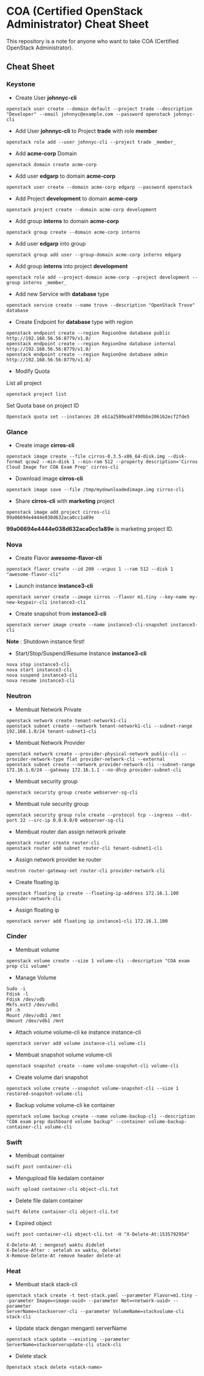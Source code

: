 COA (Certified OpenStack Administrator) Cheat Sheet
===================================================

This repository is a note for anyone who want to take COA (Certified OpenStack Administrator).

## Cheat Sheet

### Keystone
- Create User **johnnyc-cli**
```
openstack user create --domain default --project trade --description "Developer" --email johnnyc@example.com --password openstack johnnyc-cli
```

- Add User **johnnyc-cli** to Project **trade** with role **member**
```
openstack role add --user johnnyc-cli --project trade _member_
```

- Add **acme-corp** Domain
``` 
openstack domain create acme-corp
```

- Add user **edgarp** to domain **acme-corp**
```
openstack user create --domain acme-corp edgarp --password openstack
```

- Add Project **development** to domain **acme-corp**
```
openstack project create --domain acme-corp development
```

- Add group **interns** to domain **acme-corp**
```
openstack group create --domain acme-corp interns
```

- Add user **edgarp** into group
```
openstack group add user --group-domain acme-corp interns edgarp
```

- Add group **interns** into project **development**
```
openstack role add --project-domain acme-corp --project development --group interns _member_
```

- Add new Service with **database** type
```
openstack service create --name trove --description "OpenStack Trove" database
```

- Create Endpoint for **database** type with region
```
openstack endpoint create --region RegionOne database public http://192.168.56.56:8779/v1.0/
openstack endpoint create --region RegionOne database internal http://192.168.56.56:8779/v1.0/
openstack endpoint create --region RegionOne database admin http://192.168.56.56:8779/v1.0/
```

- Modify Quota

List all project
```
openstack project list
```
Set Quota base on project ID
```
Openstack quota set --instances 20 eb1a2580ea87490bbe206162ecf2fde5
```

### Glance
- Create image **cirros-cli** 
```
openstack image create --file cirros-0.3.5-x86_64-disk.img --disk-format qcow2 --min-disk 1 --min-ram 512 --property description='Cirros Cloud Image for COA Exam Prep' cirros-cli
```

- Download image **cirros-cli**
```
openstack image save --file /tmp/mydownloadedimage.img cirros-cli
```

- Share **cirros-cli** with **marketing** project
```
openstack image add project cirros-cli 99a06694e4444e038d632aca0cc1a89e
```
**99a06694e4444e038d632aca0cc1a89e** is marketing project ID.

### Nova
- Create Flavor **awesome-flavor-cli**
```
openstack flavor create --id 200 --vcpus 1 --ram 512 --disk 1 "awesome-flavor-cli"
```

- Launch instance **instance3-cli**
```
openstack server create --image cirros --flavor m1.tiny --key-name my-new-keypair-cli instance3-cli
```

- Create snapshot from **instance3-cli**
```
openstack server image create --name instance3-cli-snapshot instance3-cli
```
**Note** : Shutdown instance first!

- Start/Stop/Suspend/Resume Instance **instance3-cli**
```
nova stop instance3-cli
nova start instance3-cli
nova suspend instance3-cli
nova resume instance3-cli
```

### Neutron
- Membuat Network Private
```
openstack network create tenant-network1-cli
openstack subnet create --network tenant-network1-cli --subnet-range  192.168.1.0/24 tenant-subnet1-cli
```

- Membuat Network Provider
```
openstack network create --provider-physical-network public-cli --provider-network-type flat provider-network-cli --external
openstack subnet create --network provider-network-cli --subnet-range 172.16.1.0/24 --gateway 172.16.1.1 --no-dhcp provider-subnet-cli
```

- Membuat security group
```
openstack security group create webserver-sg-cli
```

- Membuat rule security group
```
openstack security group rule create --protocol tcp --ingress --dst-port 22 --src-ip 0.0.0.0/0 webserver-sg-cli
```

- Membuat router dan assign network private
```
openstack router create router-cli
openstack router add subnet router-cli tenant-subnet1-cli
```

- Assign network provider ke router
```
neutron router-gateway-set router-cli provider-network-cli
```

- Create floating ip
```
openstack floating ip create --floating-ip-address 172.16.1.100 provider-network-cli
```

- Assign floating ip
```
openstack server add floating ip instance1-cli 172.16.1.100
```

### Cinder
- Membuat volume
```
openstack volume create --size 1 volume-cli --description "COA exam prep cli volume"
```

- Manage Volume
```
Sudo -i
Fdisk -l
Fdisk /dev/vdb
Mkfs.ext3 /dev/vdb1
Df -h
Mount /dev/vdb1 /mnt
Umount /dev/vdb1 /mnt
```

- Attach volume volume-cli ke instance instance-cli
```
openstack server add volume instance-cli volume-cli
```

- Membuat snapshot volume volume-cli
```
openstack snapshot create --name volume-snapshot-cli volume-cli
```

- Create volume dari snapshot
```
openstack volume create --snapshot volume-snapshot-cli --size 1 restored-snapshot-volume-cli
```

- Backup volume volume-cli ke container
```
openstack volume backup create --name volume-backup-cli --description "COA exam prep dashboard volume backup" --container volume-backup-
container-cli volume-cli
```

### Swift
- Membuat container
```
swift post container-cli
```

- Mengupload file kedalam container
```
swift upload container-cli object-cli.txt
```

- Delete file dalam container
```
swift delete container-cli object-cli.txt
```

- Expired object
```
swift post container-cli object-cli.txt -H "X-Delete-At:1535792954"

X-Delete-At : mengeset waktu didelet
X-Delete-After : setelah xx waktu, delete!
X-Remove-Delete-At remove header delete-at
```

### Heat
- Membuat stack stack-cli
```
openstack stack create -t test-stack.yaml --parameter Flavor=m1.tiny --parameter Image=<image-uuid> --parameter Net=<network-uuid> --parameter
ServerName=stackserver-cli --parameter VolumeName=stackvolume-cli stack-cli
```

- Update stack dengan menganti serverName
```
openstack stack update --existing --parameter
ServerName=stackserverupdate-cli stack-cli
```

- Delete stack
```
Openstack stack delete <stack-name>
```